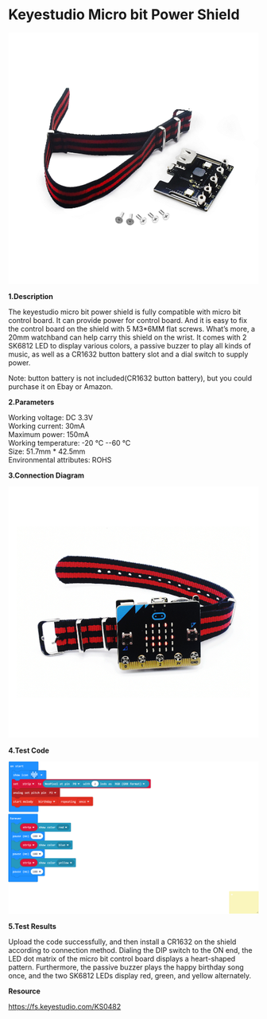 # **Keyestudio Micro bit Power Shield**



![KS0482-4(1)](KS0482/media/73337e18bd6791ed482b7463aee92a88.jpeg)

**1.Description**

The keyestudio micro bit power shield is fully compatible with micro bit control
board. It can provide power for control board. And it is easy to fix the control
board on the shield with 5 M3\*6MM flat screws. What’s more, a 20mm watchband
can help carry this shield on the wrist. It comes with 2 SK6812 LED to display
various colors, a passive buzzer to play all kinds of music, as well as a CR1632
button battery slot and a dial switch to supply power.

Note: button battery is not included(CR1632 button battery), but you could
purchase it on Ebay or Amazon.

**2.Parameters**

Working voltage: DC 3.3V  
Working current: 30mA  
Maximum power: 150mA  
Working temperature: -20 ℃ --60 ℃  
Size: 51.7mm \* 42.5mm  
Environmental attributes: ROHS

**3.Connection Diagram**

![KS0482-sy(1)](KS0482/media/f6ca80e2a1e2ff45a1251ed4aafa37f3.jpeg)

**4.Test Code**

![microbit-KS0482](KS0482/media/cd17a9a45dcc6b36b74cebbc42191ae1.png)

**5.Test Results**

Upload the code successfully, and then install a CR1632 on the shield according
to connection method. Dialing the DIP switch to the ON end, the LED dot matrix
of the micro bit control board displays a heart-shaped pattern. Furthermore, the
passive buzzer plays the happy birthday song once, and the two SK6812 LEDs
display red, green, and yellow alternately.

**Resource**

https://fs.keyestudio.com/KS0482

# 

